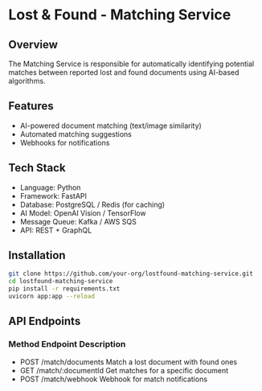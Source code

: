 # Lost & Found - Matching Service

## Overview
The Matching Service is responsible for automatically identifying potential matches between reported lost and found documents using AI-based algorithms.

## Features
- AI-powered document matching (text/image similarity)
- Automated matching suggestions
- Webhooks for notifications

## Tech Stack
- Language: Python
- Framework: FastAPI
- Database: PostgreSQL / Redis (for caching)
- AI Model: OpenAI Vision / TensorFlow
- Message Queue: Kafka / AWS SQS
- API: REST + GraphQL

## Installation
```bash
git clone https://github.com/your-org/lostfound-matching-service.git
cd lostfound-matching-service
pip install -r requirements.txt
uvicorn app:app --reload
```
## API Endpoints
### Method	Endpoint	Description
- POST	/match/documents	Match a lost document with found ones
- GET	/match/:documentId	Get matches for a specific document
- POST	/match/webhook	Webhook for match notifications
